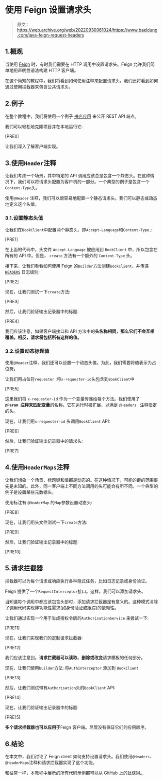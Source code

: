 # 使用 Feign 设置请求头

> 原文：<https://web.archive.org/web/20220930061024/https://www.baeldung.com/java-feign-request-headers>

## 1.概观

当使用 [Feign](/web/20221128035320/https://www.baeldung.com/intro-to-feign) 时，有时我们需要在 HTTP 调用中设置请求头。Feign 允许我们简单地用声明性语法构建 HTTP 客户端。

在这个简短的教程中，我们将看到如何使用注释来配置请求头。我们还将看到如何通过使用拦截器来包含公共请求头。

## 2.例子

在整个教程中，我们将使用一个例子 [书店应用](https://web.archive.org/web/20221128035320/https://github.com/Baeldung/spring-hypermedia-api) 来公开 REST API 端点。

我们可以轻松地克隆项目并在本地运行它:

[PRE0]

让我们深入了解客户端实现。

## 3.使用`Header`注释

让我们考虑一个场景，其中特定的 API 调用应该总是包含一个静态头。在这种情况下，我们可以将请求头配置为客户机的一部分。一个典型的例子是包含一个`Content-Type`头。

使用`@Header` 注释，我们可以很容易地配置一个静态请求头。我们可以静态或动态地定义这个头值。

### 3.1.设置静态头值

让我们在`BookClient`中配置两个静态头，即`Accept-Language`和`Content-Type,`:

[PRE1]

在上面的代码中，头文件 `Accept-Language` 被应用到 `BookClient` 中，所以包含在所有的 API 中。但是， `create` 方法有一个额外的 `Content-Type` 头。

接下来，让我们看看如何使用 Feign 的`Builder`方法创建`BookClient`，并传递 [`HEADERS`](/web/20221128035320/https://www.baeldung.com/java-feign-logging) 日志级别:

[PRE2]

现在，让我们测试一下`create`方法:

[PRE3]

然后，让我们验证输出记录器中的标题:

[PRE4]

我们应该注意，如果客户端接口和 API 方法中的**头名称相同，那么它们不会互相覆盖。相反，请求将包括所有这样的值。**

### 3.2.设置动态标题值

使用`@Header`注释，我们还可以设置一个动态头值。为此，我们需要将值表示为占位符。

让我们用占位符`requester` :将`x-requester-id`头包含到`BookClient`中

[PRE5]

这里我们将 `x-requester-id` 作为一个变量传递给每个方法。我们使用了 **`@Param `注释来匹配变量**的名称。它在运行时被扩展，以满足 `@Headers ` 注释指定的头。

现在，让我们用`x-requester-id` 头调用`BookClient` API:

[PRE6]

然后，让我们验证输出记录器中的请求头:

[PRE7]

## 4.使用`HeaderMaps`注释

让我们想象一个场景，标题键和值都是动态的。在这种情况下，可能的键的范围事先是未知的。此外，同一客户端上不同方法调用的头可能会有所不同。一个典型的例子是设置某些元数据头。

使用标注有 `@HeaderMap` 的`Map`参数设置动态头:

[PRE8]

现在，让我们用头文件测试一下`create`方法:

[PRE9]

然后，让我们验证输出记录器中的标题:

[PRE10]

## 5.请求拦截器

拦截器可以为每个请求或响应执行各种隐式任务，比如日志记录或身份验证。

Feign 提供了一个`RequestInterceptor`接口。这样，我们可以添加请求头。

当知道每个调用中都应该包含头部时，添加请求拦截器是有意义的。这种模式消除了调用代码实现非功能性需求(如身份验证或跟踪)的依赖性。

让我们通过实现一个用于生成授权令牌的`AuthorisationService` 来尝试一下:

[PRE11]

现在，让我们实现我们的定制请求拦截器:

[PRE12]

我们应该注意到，**请求拦截器可以读取、删除或改变**请求模板的任何部分。

现在，让我们使用`builder`方法`:`将`AuthInterceptor` 添加到 `BookClient`

[PRE13]

然后，让我们测试带有`Authorisation`头的`BookClient` API:

[PRE14]

现在，让我们验证输出记录器中的标题:

[PRE15]

**多个请求拦截器也可以应用于**Feign 客户端。尽管没有保证它们的应用顺序。

## 6.结论

在本文中，我们讨论了 Feign client 如何支持设置请求头。我们使用`@Headers`、`@HeaderMaps`注释和请求拦截器实现了这个功能。

和往常一样，本教程中展示的所有代码示例都可以从 GitHub 上的[处获得。](https://web.archive.org/web/20221128035320/https://github.com/eugenp/tutorials/tree/master/feign)